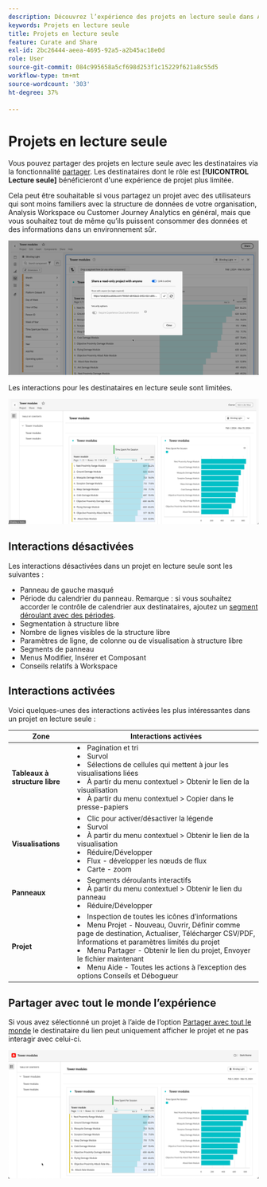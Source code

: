 ```yaml
---
description: Découvrez l’expérience des projets en lecture seule dans Analysis Workspace.
keywords: Projets en lecture seule
title: Projets en lecture seule
feature: Curate and Share
exl-id: 2bc26444-aeea-4695-92a5-a2b45ac18e0d
role: User
source-git-commit: 084c995658a5cf698d253f1c15229f621a8c55d5
workflow-type: tm+mt
source-wordcount: '303'
ht-degree: 37%

---
```


# Projets en lecture seule

Vous pouvez partager des projets en lecture seule avec les destinataires via la fonctionnalité [partager](/help/analysis-workspace/curate-share/share-projects.md). Les destinataires dont le rôle est **[!UICONTROL Lecture seule]** bénéficieront d&#39;une expérience de projet plus limitée.

Cela peut être souhaitable si vous partagez un projet avec des utilisateurs qui sont moins familiers avec la structure de données de votre organisation, Analysis Workspace ou Customer Journey Analytics en général, mais que vous souhaitez tout de même qu’ils puissent consommer des données et des informations dans un environnement sûr.

![Partager en lecture seule](assets/read-only-project-sender.png)

Les interactions pour les destinataires en lecture seule sont limitées.

![Partager en lecture seule reçu](assets/read-only-project-receiver.png)

## Interactions désactivées

Les interactions désactivées dans un projet en lecture seule sont les suivantes :

* Panneau de gauche masqué
* Période du calendrier du panneau. Remarque : si vous souhaitez accorder le contrôle de calendrier aux destinataires, ajoutez un [segment déroulant avec des périodes](https://experienceleague.adobe.com/docs/analytics-learn/tutorials/analysis-workspace/using-panels/using-drop-down-filters.html?lang=fr).
* Segmentation à structure libre
* Nombre de lignes visibles de la structure libre
* Paramètres de ligne, de colonne ou de visualisation à structure libre
* Segments de panneau
* Menus Modifier, Insérer et Composant
* Conseils relatifs à Workspace

## Interactions activées

Voici quelques-unes des interactions activées les plus intéressantes dans un projet en lecture seule :

| Zone | Interactions activées |
| --- | --- |
| **Tableaux à structure libre** | <li>Pagination et tri</li><li>Survol</li><li>Sélections de cellules qui mettent à jour les visualisations liées</li><li>À partir du menu contextuel > Obtenir le lien de la visualisation</li><li>À partir du menu contextuel > Copier dans le presse-papiers</li> |
| **Visualisations** | <li>Clic pour activer/désactiver la légende</li><li>Survol</li><li>À partir du menu contextuel > Obtenir le lien de la visualisation</li><li>Réduire/Développer</li><li>Flux - développer les nœuds de flux</li><li>Carte - zoom</li></ul> |
| **Panneaux** | <li>Segments déroulants interactifs</li><li>À partir du menu contextuel > Obtenir le lien du panneau</li><li>Réduire/Développer</li> |
| **Projet** | <li>Inspection de toutes les icônes d’informations</li><li>Menu Projet - Nouveau, Ouvrir, Définir comme page de destination, Actualiser, Télécharger CSV/PDF, Informations et paramètres limités du projet</li><li>Menu Partager - Obtenir le lien du projet, Envoyer le fichier maintenant</li><li>Menu Aide - Toutes les actions à l’exception des options Conseils et Débogueur</li> |


## Partager avec tout le monde l’expérience

Si vous avez sélectionné un projet à l’aide de l’option [Partager avec tout le monde](share-projects.md#share-a-project-with-anyone-no-login-required) le destinataire du lien peut uniquement afficher le projet et ne pas interagir avec celui-ci.

![Partagez votre expérience avec tout le monde](assets/share-with-anyone-receiver.png)
